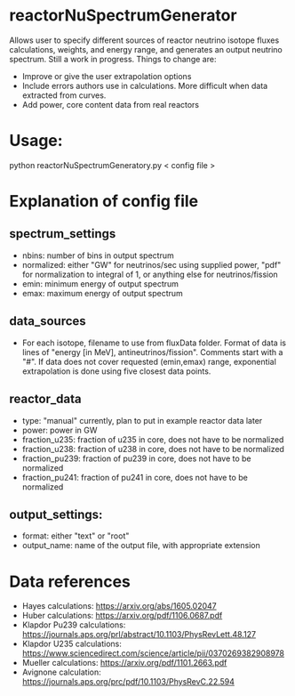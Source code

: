 # reactorNuSpectrumGenerator
Allows user to specify different sources of reactor neutrino isotope fluxes calculations, weights, and energy range, and generates an output neutrino spectrum. Still a work in progress. Things to change are:
* Improve or give the user extrapolation options
* Include errors authors use in calculations. More difficult when data extracted from curves.
* Add power, core content data from real reactors

# Usage:
python reactorNuSpectrumGeneratory.py < config file >

# Explanation of config file
## spectrum_settings
* nbins: number of bins in output spectrum
* normalized: either "GW" for neutrinos/sec using supplied power, "pdf" for normalization to integral of 1, or anything else for neutrinos/fission
* emin: minimum energy of output spectrum
* emax: maximum energy of output spectrum

## data_sources
* For each isotope, filename to use from fluxData folder. Format of data is lines of "energy [in MeV], antineutrinos/fission". Comments start with a "#". If data does not cover requested (emin,emax) range, exponential extrapolation is done using five closest data points.
  
## reactor_data
* type: "manual" currently, plan to put in example reactor data later
* power: power in GW
* fraction_u235: fraction of u235 in core, does not have to be normalized
* fraction_u238: fraction of u238 in core, does not have to be normalized
* fraction_pu239: fraction of pu239 in core, does not have to be normalized
* fraction_pu241: fraction of pu241 in core, does not have to be normalized

## output_settings:
* format: either "text" or "root"
* output_name: name of the output file, with appropriate extension

# Data references
* Hayes calculations: https://arxiv.org/abs/1605.02047
* Huber calculations: https://arxiv.org/pdf/1106.0687.pdf
* Klapdor Pu239 calculations: https://journals.aps.org/prl/abstract/10.1103/PhysRevLett.48.127
* Klapdor U235 calculations: https://www.sciencedirect.com/science/article/pii/0370269382908978
* Mueller calculations: https://arxiv.org/pdf/1101.2663.pdf
* Avignone calculation: https://journals.aps.org/prc/pdf/10.1103/PhysRevC.22.594
